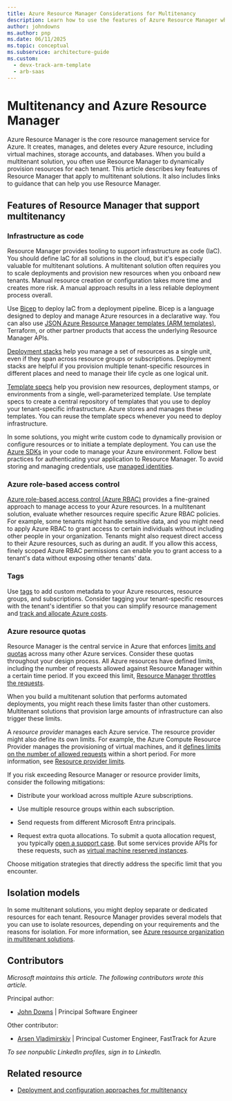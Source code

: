 ```yaml
---
title: Azure Resource Manager Considerations for Multitenancy
description: Learn how to use the features of Azure Resource Manager when you work with multitenant systems, and get links to guidance and examples.
author: johndowns
ms.author: pnp
ms.date: 06/11/2025
ms.topic: conceptual
ms.subservice: architecture-guide
ms.custom:
  - devx-track-arm-template
  - arb-saas
---
```


# Multitenancy and Azure Resource Manager

Azure Resource Manager is the core resource management service for Azure. It creates, manages, and deletes every Azure resource, including virtual machines, storage accounts, and databases. When you build a multitenant solution, you often use Resource Manager to dynamically provision resources for each tenant. This article describes key features of Resource Manager that apply to multitenant solutions. It also includes links to guidance that can help you use Resource Manager.

## Features of Resource Manager that support multitenancy

### Infrastructure as code

Resource Manager provides tooling to support infrastructure as code (IaC). You should define IaC for all solutions in the cloud, but it's especially valuable for multitenant solutions. A multitenant solution often requires you to scale deployments and provision new resources when you onboard new tenants. Manual resource creation or configuration takes more time and creates more risk. A manual approach results in a less reliable deployment process overall.

Use [Bicep](/azure/azure-resource-manager/bicep) to deploy IaC from a deployment pipeline. Bicep is a language designed to deploy and manage Azure resources in a declarative way. You can also use [JSON Azure Resource Manager templates (ARM templates)](/azure/azure-resource-manager/templates), Terraform, or other partner products that access the underlying Resource Manager APIs.

[Deployment stacks](/azure/azure-resource-manager/bicep/deployment-stacks) help you manage a set of resources as a single unit, even if they span across resource groups or subscriptions. Deployment stacks are helpful if you provision multiple tenant-specific resources in different places and need to manage their life cycle as one logical unit.

[Template specs](/azure/azure-resource-manager/templates/template-specs) help you provision new resources, deployment stamps, or environments from a single, well-parameterized template. Use template specs to create a central repository of templates that you use to deploy your tenant-specific infrastructure. Azure stores and manages these templates. You can reuse the template specs whenever you need to deploy infrastructure.

In some solutions, you might write custom code to dynamically provision or configure resources or to initiate a template deployment. You can use the [Azure SDKs](https://azure.microsoft.com/downloads) in your code to manage your Azure environment. Follow best practices for authenticating your application to Resource Manager. To avoid storing and managing credentials, use [managed identities](/entra/identity/managed-identities-azure-resources/).

### Azure role-based access control

[Azure role-based access control (Azure RBAC)](/azure/role-based-access-control) provides a fine-grained approach to manage access to your Azure resources. In a multitenant solution, evaluate whether resources require specific Azure RBAC policies. For example, some tenants might handle sensitive data, and you might need to apply Azure RBAC to grant access to certain individuals without including other people in your organization. Tenants might also request direct access to their Azure resources, such as during an audit. If you allow this access, finely scoped Azure RBAC permissions can enable you to grant access to a tenant's data without exposing other tenants' data.

### Tags

Use [tags](/azure/azure-resource-manager/management/tag-resources) to add custom metadata to your Azure resources, resource groups, and subscriptions. Consider tagging your tenant-specific resources with the tenant's identifier so that you can simplify resource management and [track and allocate Azure costs](../approaches/cost-management-allocation.yml).

### Azure resource quotas

Resource Manager is the central service in Azure that enforces [limits and quotas](/azure/azure-resource-manager/management/azure-subscription-service-limits) across many other Azure services. Consider these quotas throughout your design process. All Azure resources have defined limits, including the number of requests allowed against Resource Manager within a certain time period. If you exceed this limit, [Resource Manager throttles the requests](/azure/azure-resource-manager/management/request-limits-and-throttling).

When you build a multitenant solution that performs automated deployments, you might reach these limits faster than other customers. Multitenant solutions that provision large amounts of infrastructure can also trigger these limits.

A *resource provider* manages each Azure service. The resource provider might also define its own limits. For example, the Azure Compute Resource Provider manages the provisioning of virtual machines, and it [defines limits on the number of allowed requests](/troubleshoot/azure/virtual-machines/troubleshooting-throttling-errors) within a short period. For more information, see [Resource provider limits](/azure/azure-resource-manager/management/request-limits-and-throttling#resource-provider-limits).

If you risk exceeding Resource Manager or resource provider limits, consider the following mitigations:

- Distribute your workload across multiple Azure subscriptions.

- Use multiple resource groups within each subscription.
- Send requests from different Microsoft Entra principals.
- Request extra quota allocations. To submit a quota allocation request, you typically [open a support case](/azure/azure-resource-manager/management/azure-subscription-service-limits#managing-limits). But some services provide APIs for these requests, such as [virtual machine reserved instances](/rest/api/reserved-vm-instances/quotaapi).

Choose mitigation strategies that directly address the specific limit that you encounter.

## Isolation models

In some multitenant solutions, you might deploy separate or dedicated resources for each tenant. Resource Manager provides several models that you can use to isolate resources, depending on your requirements and the reasons for isolation. For more information, see [Azure resource organization in multitenant solutions](../approaches/resource-organization.yml).

## Contributors

*Microsoft maintains this article. The following contributors wrote this article.*


Principal author:

* [John Downs](https://linkedin.com/in/john-downs) | Principal Software Engineer

Other contributor:

* [Arsen Vladimirskiy](https://linkedin.com/in/arsenv) | Principal Customer Engineer, FastTrack for Azure

*To see nonpublic LinkedIn profiles, sign in to LinkedIn.*

## Related resource

- [Deployment and configuration approaches for multitenancy](../approaches/deployment-configuration.yml)
